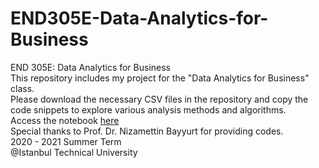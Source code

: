 # END305E-Data-Analytics-for-Business
END 305E: Data Analytics for Business \
This repository includes my project for the "Data Analytics for Business" class. \
Please download the necessary CSV files in the repository and copy the code snippets to explore various analysis methods and algorithms. \
Access the notebook [here](https://raw.githack.com/Pinnatisect/END305E-Data-Analytics-for-Business/main/project.html) \
Special thanks to Prof. Dr. Nizamettin Bayyurt for providing codes. \
2020 - 2021 Summer Term \
@Istanbul Technical University
